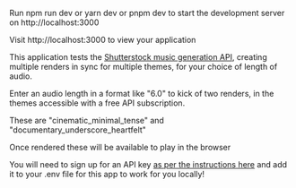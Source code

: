 Run npm run dev or yarn dev or pnpm dev to start the development server on http://localhost:3000

Visit http://localhost:3000 to view your application

This application tests the [Shutterstock music generation API](https://www.shutterstock.com/developers/documentation/custom-music), creating multiple renders in sync for multiple themes, for your choice of length of audio.

Enter an audio length in a format like "6.0" to kick of two renders, in the themes accessible with a free API subscription.

These are "cinematic_minimal_tense" and "documentary_underscore_heartfelt"

Once rendered these will be available to play in the browser

You will need to sign up for an API key [as per the instructions here](https://www.shutterstock.com/developers/documentation/getting-started) and add it to your .env file for this app to work for you locally!